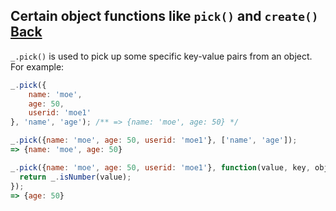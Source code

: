 ## Certain object functions like `pick()` and `create()` [Back](./../underscore.md)

`_.pick()` is used to pick up some specific key-value pairs from an object. For example:

```js
_.pick({
    name: 'moe',
    age: 50,
    userid: 'moe1'
}, 'name', 'age'); /** => {name: 'moe', age: 50} */

_.pick({name: 'moe', age: 50, userid: 'moe1'}, ['name', 'age']);
=> {name: 'moe', age: 50}

_.pick({name: 'moe', age: 50, userid: 'moe1'}, function(value, key, object) {
  return _.isNumber(value);
});
=> {age: 50}
```
